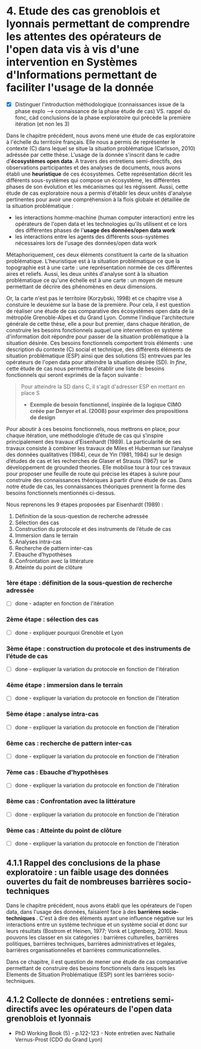 # 4. Etude des cas grenoblois et lyonnais permettant de comprendre les attentes des opérateurs de l'open data vis à vis d'une intervention en Systèmes d'Informations permettant de faciliter l'usage de la donnée

- [X] Distinguer l'introduction méthodologique (connaissances issue de la phase explo --> connaissance de la phase étude de cas) VS. rappel du fonc, càd conclusions de la phase exploratoire qui précède la première itération (et non les 3)

Dans le chapitre précédent, nous avons mené une étude de cas exploratoire à l'échelle du territoire français. 
Elle nous a permis de représenter le contexte (C) dans lequel se situe la situation problématique (Carlsson, 2010) adréssée par cette thèse. L'usage de la donnée s'inscrit dans le cadre d'**écosystèmes open data**. A travers des entretiens semi-directifs, des observations participantes et des analyses de documents, nous avons établi une **heuristique** de ces écosystèmes. Cette représentation décrit les différents sous-systèmes qui compose un écosystème, les différentes phases de son évolution et les mécanismes qui les régissent. Aussi, cette étude de cas exploratoire nous a permis d'établir les deux unités d'analyse pertinentes pour avoir une compréhension à la flois globale et détaillée de la situation problématique : 

- les interactions homme-machine (human computer interaction) entre les opérateurs de l'open data et les technologies qu'ils utilisent et ce lors des différentes phases de l'**usage des données/open data work**
- les interactions entre les agents des différents sous-systèmes nécessaires lors de l'usage des données/open data work

Métaphoriquement, ces deux éléments constituent la carte de la situation problématique. L'heuristique est à la situation problématique ce que la topographie est à une carte : une représentation normée de ces différentes aires et reliefs. Aussi, les deux unités d'analyse sont à la situation problématique ce qu'une échelle est à une carte : un moyen de mesure permettant de décrire des phénomènes en deux dimensions. 


Or, la carte n'est pas le territoire (Korzybski, 1998) et ce chapitre vise à constuire le deuxième sur la base de la première. Pour cela, il est question de réaliser une étude de cas comparative des écosystèmes open data de la métropôle Grenoble-Alpes et du Grand Lyon. Comme l'indique l'architecture générale de cette thèse, elle a pour but premier, dans chaque itération, de construire les besoins fonctionnels auquel une intervention en système d'information doit répondre pour passer de la situation problématique à la situation désirée. Ces besoins fonctionnels comportent trois éléments : une description du contexte (C) social et technique, des différents éléments de situation problématique (ESP) ainsi que des solutions (S) entrevues par les opérateurs de l'open data pour atteindre la situation désirée (SD). *In fine*, cette étude de cas nous permettra d'établir une liste de besoins fonctionnels qui seront exprimés de la façon suivante : 

> Pour atteindre la SD dans C, il s'agit d'adresser ESP en mettant en place S
> - **Exemple de besoin fonctionnel, inspirée de la logique CIMO créée par Denyer et al. (2008) pour exprimer des propositions de design**

Pour aboutir à ces besoins fonctionnels, nous mettrons en place, pour chaque itération, une méthodologie d’étude de cas qui s’inspire principalement des travaux d’Eisenhardt (1989). La particularité de ses travaux consiste à combiner les travaux de Miles et Huberman sur l’analyse des données qualitatives (1984), ceux de Yin (1981, 1984) sur le design d’études de cas et les recherches de Glaser et Strauss (1967) sur le développement de grounded theories. Elle mobilise tour à tour ces travaux pour proposer une feuille de route qui précise les étapes à suivre pour construire des connaissances théoriques à partir d’une étude de cas. Dans notre étude de cas, les connaissances théoriques prennent la forme des besoins fonctionnels mentionnés ci-dessus.

Nous reprenons les 9 étapes proposées par Eisenhardt (1989) : 

1. Définition de la sous-question de recherche adressée
2. Sélection des cas 
3. Construction du protocole et des instruments de l’étude de cas
4. Immersion dans le terrain 
5. Analyses intra-cas
6. Recherche de pattern inter-cas
7. Ebauche d’hypothèses
8. Confrontation avec la littérature 
9. Atteinte du point de clôture 


### 1ère étape : définition de la sous-question de recherche adressée
- [ ] done - adapter en fonction de l'itération

### 2ème étape : sélection des cas
- [ ] done - expliquer pourquoi Grenoble et Lyon

### 3ème étape : construction du protocole et des instruments de l’étude de cas
- [ ] done - expliquer la variation du protocole en fonction de l'itération 

### 4ème étape : immersion dans le terrain
- [ ] done - expliquer la variation du protocole en fonction de l'itération 

### 5ème étape : analyse intra-cas
- [ ] done - expliquer la variation du protocole en fonction de l'itération 

### 6ème cas : recherche de pattern inter-cas
- [ ] done - expliquer la variation du protocole en fonction de l'itération 

### 7ème cas : Ebauche d'hypothèses
- [ ] done - expliquer la variation du protocole en fonction de l'itération 

### 8ème cas : Confrontation avec la littérature
- [ ] done - expliquer la variation du protocole en fonction de l'itération 

### 9ème cas : Atteinte du point de clôture 
- [ ] done - expliquer la variation du protocole en fonction de l'itération 


## 4.1.1 Rappel des conclusions de la phase exploratoire : un faible usage des données ouvertes du fait de nombreuses barrières socio-techniques

Dans le chapitre précédent, nous avons établi que les opérateurs de l'open data, dans l'usage des données, faisaient face à des **barrières socio-techniques** . C'est à dire des éléments ayant une influence négative sur les interactions entre un système technique et un système social et donc sur leurs résultats (Bostrom et Heinen, 1977; Vonk et Ligtenberg, 2010). Nous pouvons les classer en six catégories : barrières culturelles, barrières politiques, barrières techniques, barrières administratives et légales, barrières organisationnelles et barrières communicationnelles. 

Dans ce chapitre, il est question de mener une étude de cas comparative permettant de construire des besoins fonctionnels dans lesquels les Elements de Situation Problématique (ESP) sont les barrières socio-techniques. 
 
 ## 4.1.2 Collecte de données : entretiens semi-directifs avec les opérateurs de l'open data grenoblois et lyonnais
 
- PhD Working Book (5) - p.122-123 - Note entretien avec Nathalie Vernus-Prost (CDO du Grand Lyon)


